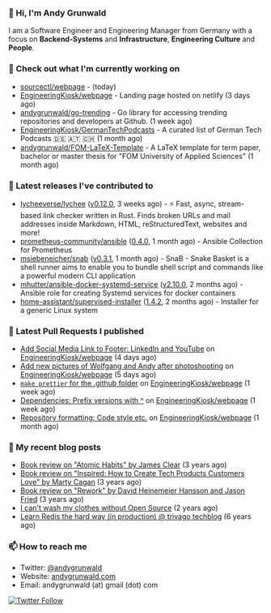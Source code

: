 ### 👋 Hi, I'm Andy Grunwald

I am a Software Engineer and Engineering Manager from Germany with a focus on **Backend-Systems** and **Infrastructure**, **Engineering Culture** and **People**.

### 👷 Check out what I'm currently working on


- [sourcectl/webpage](https://github.com/sourcectl/webpage) -  (today)
- [EngineeringKiosk/webpage](https://github.com/EngineeringKiosk/webpage) - Landing page hosted on netlify (3 days ago)
- [andygrunwald/go-trending](https://github.com/andygrunwald/go-trending) - Go library for accessing trending repositories and developers at Github. (1 week ago)
- [EngineeringKiosk/GermanTechPodcasts](https://github.com/EngineeringKiosk/GermanTechPodcasts) - A curated list of German Tech Podcasts 🇩🇪 🇦🇹 🇨🇭 (1 month ago)
- [andygrunwald/FOM-LaTeX-Template](https://github.com/andygrunwald/FOM-LaTeX-Template) - A LaTeX template for term paper, bachelor or master thesis for &#34;FOM University of Applied Sciences&#34; (1 month ago)

### 🔭 Latest releases I've contributed to


- [lycheeverse/lychee](https://github.com/lycheeverse/lychee) ([v0.12.0](https://github.com/lycheeverse/lychee/releases/tag/v0.12.0), 3 weeks ago) - ⚡ Fast, async, stream-based link checker written in Rust. Finds broken URLs and mail addresses inside Markdown, HTML, reStructuredText, websites and more!
- [prometheus-community/ansible](https://github.com/prometheus-community/ansible) ([0.4.0](https://github.com/prometheus-community/ansible/releases/tag/0.4.0), 1 month ago) - Ansible Collection for Prometheus
- [msiebeneicher/snab](https://github.com/msiebeneicher/snab) ([v0.3.1](https://github.com/msiebeneicher/snab/releases/tag/v0.3.1), 1 month ago) - SnaB - Snake Basket is a shell runner aims to enable you to bundle shell script and commands like a powerful modern CLI application
- [mhutter/ansible-docker-systemd-service](https://github.com/mhutter/ansible-docker-systemd-service) ([v2.10.0](https://github.com/mhutter/ansible-docker-systemd-service/releases/tag/v2.10.0), 2 months ago) - Ansible role for creating Systemd services for docker containers
- [home-assistant/supervised-installer](https://github.com/home-assistant/supervised-installer) ([1.4.2](https://github.com/home-assistant/supervised-installer/releases/tag/1.4.2), 2 months ago) - Installer for a generic Linux system

### 🔨 Latest Pull Requests I published


- [Add Social Media Link to Footer: LinkedIn and YouTube](https://github.com/EngineeringKiosk/webpage/pull/445) on [EngineeringKiosk/webpage](https://github.com/EngineeringKiosk/webpage) (4 days ago)
- [Add new pictures of Wolfgang and Andy after photoshooting](https://github.com/EngineeringKiosk/webpage/pull/444) on [EngineeringKiosk/webpage](https://github.com/EngineeringKiosk/webpage) (5 days ago)
- [`make prettier` for the .github folder](https://github.com/EngineeringKiosk/webpage/pull/443) on [EngineeringKiosk/webpage](https://github.com/EngineeringKiosk/webpage) (1 week ago)
- [Dependencies: Prefix versions with ^](https://github.com/EngineeringKiosk/webpage/pull/438) on [EngineeringKiosk/webpage](https://github.com/EngineeringKiosk/webpage) (1 week ago)
- [Repository formatting: Code style etc.](https://github.com/EngineeringKiosk/webpage/pull/427) on [EngineeringKiosk/webpage](https://github.com/EngineeringKiosk/webpage) (1 month ago)

### 📝 My recent blog posts


- [Book review on &#34;Atomic Habits&#34; by James Clear](https://andygrunwald.com/blog/book-review-on-atomic-habits-by-james-clear/) (3 years ago)
- [Book review on &#34;Inspired: How to Create Tech Products Customers Love&#34; by Marty Cagan](https://andygrunwald.com/blog/book-review-on-inspired-how-to-create-tech-products-customers-love-by-marty-cagan/) (3 years ago)
- [Book review on &#34;Rework&#34; by David Heinemeier Hansson and Jason Fried](https://andygrunwald.com/blog/book-review-on-rework-by-david-heinemeier-hansson-and-jason-fried/) (3 years ago)
- [I can&#39;t wash my clothes without Open Source](https://andygrunwald.com/blog/i-cant-wash-my-clothes-without-open-source/) (2 years ago)
- [Learn Redis the hard way (in production) @ trivago techblog](https://andygrunwald.com/blog/learn-redis-the-hard-way-in-production-trivago-techblog/) (6 years ago)

### 📫 How to reach me

- Twitter: [@andygrunwald](https://twitter.com/andygrunwald)
- Website: [andygrunwald.com](https://andygrunwald.com)
- Email: andygrunwald (at) gmail (dot) com

[![Twitter Follow](https://img.shields.io/twitter/follow/andygrunwald?label=Follow&style=social)](https://twitter.com/andygrunwald)
